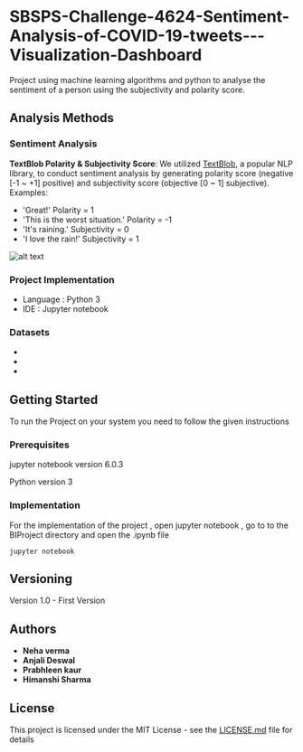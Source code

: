 # SBSPS-Challenge-4624-Sentiment-Analysis-of-COVID-19-tweets---Visualization-Dashboard
Project using machine learning algorithms and python to analyse the sentiment of a person using the subjectivity and polarity score.
## Analysis Methods

### Sentiment Analysis

**TextBlob Polarity & Subjectivity Score**: We utilized [TextBlob](https://textblob.readthedocs.io/en/dev/quickstart.html), a popular NLP library, to conduct sentiment analysis by generating polarity score (negative \[-1 ~ +1] positive) and subjectivity score (objective \[0 ~ 1] subjective). 
Examples: 
- 'Great!' Polarity = 1
- 'This is the worst situation.' Polarity = -1
- 'It's raining.' Subjectivity = 0
- 'I love the rain!' Subjectivity = 1


![alt text](https://github.com/xxz-jessica/COVID-19_UCD_Challenge/blob/master/framework.JPG)


 ### Project Implementation 
 
 * Language : Python 3
 * IDE : Jupyter notebook
 
 ### Datasets 
 
 * 
 * 
 * 


## Getting Started
To run the Project on your system you need to follow the given instructions 

### Prerequisites

jupyter notebook version 6.0.3

Python version 3

### Implementation


For the implementation of the project , open jupyter notebook , go to to the BIProject directory and open the .ipynb file

```
jupyter notebook
```


## Versioning

Version 1.0 - First Version

## Authors

* **Neha verma** 
* **Anjali Deswal** 
* **Prabhleen kaur** 
* **Himanshi Sharma** 
 

## License

This project is licensed under the MIT License - see the [LICENSE.md](LICENSE.md) file for details
